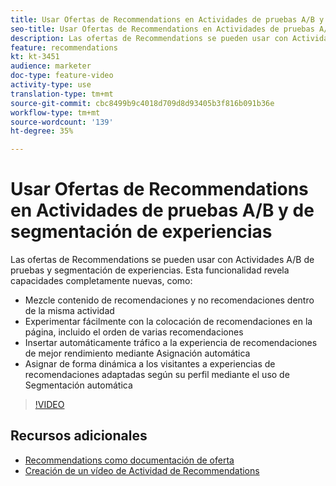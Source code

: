 ```yaml
---
title: Usar Ofertas de Recommendations en Actividades de pruebas A/B y de segmentación de experiencias
seo-title: Usar Ofertas de Recommendations en Actividades de pruebas A/B y de segmentación de experiencias en Adobe Target
description: Las ofertas de Recommendations se pueden usar con Actividades A/B de pruebas y segmentación de experiencias.
feature: recommendations
kt: kt-3451
audience: marketer
doc-type: feature-video
activity-type: use
translation-type: tm+mt
source-git-commit: cbc8499b9c4018d709d8d93405b3f816b091b36e
workflow-type: tm+mt
source-wordcount: '139'
ht-degree: 35%

---
```



# Usar Ofertas de Recommendations en Actividades de pruebas A/B y de segmentación de experiencias

Las ofertas de Recommendations se pueden usar con Actividades A/B de pruebas y segmentación de experiencias. Esta funcionalidad revela capacidades completamente nuevas, como:

* Mezcle contenido de recomendaciones y no recomendaciones dentro de la misma actividad
* Experimentar fácilmente con la colocación de recomendaciones en la página, incluido el orden de varias recomendaciones
* Insertar automáticamente tráfico a la experiencia de recomendaciones de mejor rendimiento mediante Asignación automática
* Asignar de forma dinámica a los visitantes a experiencias de recomendaciones adaptadas según su perfil mediante el uso de Segmentación automática

>[!VIDEO](https://video.tv.adobe.com/v/28878?quality=12)

## Recursos adicionales

* [Recommendations como documentación de oferta](https://docs.adobe.com/content/help/en/target/using/recommendations/recommendations-as-an-offer.html)
* [Creación de un vídeo de Actividad de Recommendations](create-a-recommendations-activity.md)
